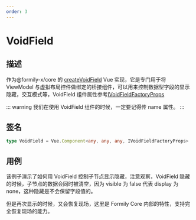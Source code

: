 ```yaml
---
order: 3
---
```


# VoidField

## 描述

作为@formily-x/core 的 [createVoidField](https://core.formilyjs.org/api/models/form#createvoidfield) Vue 实现，它是专门用于将 ViewModel 与虚拟布局控件做绑定的桥接组件，可以用来控制数据型字段的显示隐藏，交互模式等，VoidField 组件属性参考[IVoidFieldFactoryProps](https://core.formilyjs.org/api/models/form#ivoidfieldfactoryprops)

::: warning
我们在使用 VoidField 组件的时候，一定要记得传 name 属性。
:::

## 签名

```ts
type VoidField = Vue.Component<any, any, any, IVoidFieldFactoryProps>
```

## 用例

该例子演示了如何用 VoidField 控制子节点显示隐藏，注意观察，VoidField 隐藏的时候，子节点的数据会同时被清空，因为 visible 为 false 代表 display 为 none，这种隐藏是不会保留字段值的。

但是再次显示的时候，又会恢复现场，这里是 Formily Core 内部的特性，支持完全恢复现场的能力。

<dumi-previewer demoPath="api/components/void-field" />
